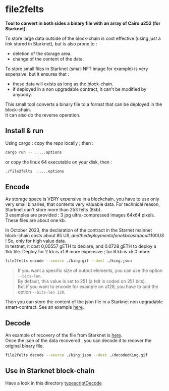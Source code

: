 # file2felts
**Tool to convert in both sides a binary file with an array of Cairo u252 (for Starknet).**  
 
To store large data outside of the block-chain is cost effective (using just a link stored in Starknet), but is also prone to :  
- deletion of the storage area.
- change of the content of the data.

To store small files in Starknet (small NFT image for example) is very expensive, but it ensures that :
- these data will exists as long as the block-chain.
- if deployed in a non upgradable contract, it can't be modified by anybody.

This small tool converts a binary file to a format that can be deployed in the block-chain.  
It can also do the reverse operation.

## Install & run

Using cargo : copy the repo locally ; then :
```bash
cargo run -- .....options
```
or copy the linux 64 executable on your disk, then :
```bash
./file2felts  .....options
```

## Encode

As storage space is VERY expensive in a blockchain, you have to use only very small binaries, that contents very valuable data. 
For technical reason, Starknet can't store more than 253 felts (8kb).  
3 examples are provided : 3 jpg ultra-compressed images 64x64 pixels. These files are about one kb.

In October 2023, the declaration of the contract in the Starnet mainnet block-chain costs about 85 US$, and the deployment of one kb cost about 1100 US$ ! So, only for high value data.  
In testnet, it cost 0,00557 gETH to declare, and 0.0728 gETH to deploy a 1kb file. Deploy for 2 kb is x1.8 more expensive ; for 6 kb is x5.0 more.

```bash
file2felts encode --source ./king.gif --dest ./king.json
```

> If you want a specific size of output elements, you can use the option `--bits-len`.  
> By default, this value is set to 251 (a felt is coded on 251 bits).  
> But if you want to encode for example on u128, you have to add the option `--bits-len 128`. 

Then you can store the content of the json file in a Starknet non upgradable smart-contract. See an example [here](typescriptDecode/src/1.declareDeployContract.ts).

## Decode

An example of recovery of the file from Starknet is [here](typescriptDecode/src/2.CallInvokeContract.ts).  
Once the json of the data recovered , you can decode it to recover the original binary file.

```bash
file2felts decode --source ./king.json --dest ./decodedKing.gif
```

## Use in Starknet block-chain

Have a look in this directory [typescriptDecode](typescriptDecode/)
